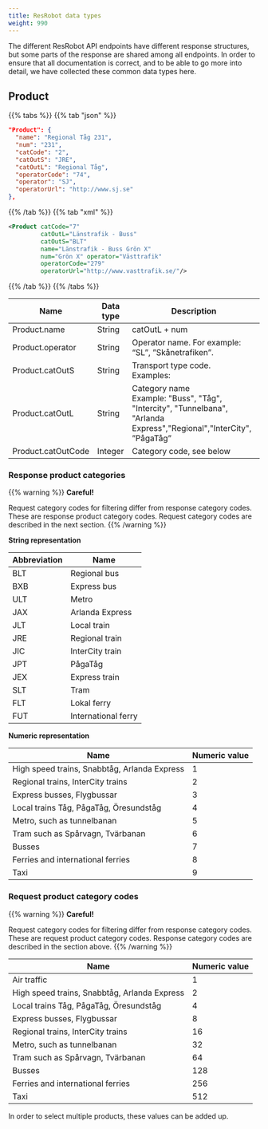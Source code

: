 ```yaml
---
title: ResRobot data types 
weight: 990
---
```


The different ResRobot API endpoints have different response structures, but some parts of the response are shared among
all endpoints. In order to ensure that all documentation is correct, and to be able to go more into detail, we have
collected these common data types here.

## Product

{{% tabs %}}
{{% tab "json" %}}
```json
"Product": {
  "name": "Regional Tåg 231",
  "num": "231",
  "catCode": "2",
  "catOutS": "JRE",
  "catOutL": "Regional Tåg",
  "operatorCode": "74",
  "operator": "SJ",
  "operatorUrl": "http://www.sj.se"
},
```
{{% /tab %}}
{{% tab "xml" %}}
```xml
<Product catCode="7" 
         catOutL="Länstrafik - Buss" 
         catOutS="BLT" 
         name="Länstrafik - Buss Grön X" 
         num="Grön X" operator="Västtrafik"
         operatorCode="279" 
         operatorUrl="http://www.vasttrafik.se/"/>
```
{{% /tab %}}
{{% /tabs %}}

| **Name**            | **Data type**               | **Description**                                                                                                                                                                                                                                                                                                                                                                                                                                                                                                                                                                                                                                                                                                                        |
| ------------------- | ------------------------- | ----------------------|
| Product.name              | String                  | catOutL + num |
| Product.operator          | String                  | Operator name. For example: “SL”, ”Skånetrafiken”.                                                                                                                                                                                                                                                                                                                      | |
| Product.catOutS           | String                  | Transport type code.<br>Examples:  |
| Product.catOutL           | String                  | Category name <br>Example: "Buss", "Tåg", "Intercity", "Tunnelbana", "Arlanda Express","Regional","InterCity", ”PågaTåg”                                                                                                                                                                                                                                              |
| Product.catOutCode        | Integer                 | Category code, see below                                            |

### Response product categories

{{% warning %}}
**Careful!**

Request category codes for filtering differ from response category codes. These are response product category codes. Request category codes are described in the next section.
{{% /warning %}}

**String representation**

|Abbreviation| Name|
| ------------------- | ----------------------|
|BLT | Regional bus |
|BXB | Express bus |
|ULT | Metro |
|JAX | Arlanda Express |
|JLT | Local train |
|JRE | Regional train |
|JIC | InterCity train |
|JPT | PågaTåg |
|JEX | Express train |
|SLT | Tram |
|FLT | Lokal ferry |
|FUT | International ferry |

**Numeric representation**

|Name| Numeric value|
| ------------------- | ----------------------|
|High speed trains, Snabbtåg, Arlanda Express|1|
|Regional trains, InterCity trains|2| 
|Express busses, Flygbussar|3| 
|Local trains Tåg, PågaTåg, Öresundståg|4| 
|Metro, such as tunnelbanan|5| 
|Tram such as Spårvagn, Tvärbanan | 6|
|Busses| 7|
|Ferries and international ferries | 8|
|Taxi|9|

### Request product category codes

{{% warning %}}
**Careful!**

Request category codes for filtering differ from response category codes. These are request product category codes. Response category codes are described in the section above.
{{% /warning %}}

|Name| Numeric value|
| ------------------- | ----------------------|
|Air traffic|1|
|High speed trains, Snabbtåg, Arlanda Express|2|
|Local trains Tåg, PågaTåg, Öresundståg|4|
|Express busses, Flygbussar|8|
|Regional trains, InterCity trains|16|
|Metro, such as tunnelbanan|32|
|Tram such as Spårvagn, Tvärbanan |64|
|Busses|128|
|Ferries and international ferries |256|
|Taxi|512|

In order to select multiple products, these values can be added up.